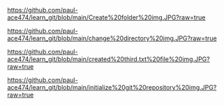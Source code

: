 https://github.com/paul-ace474/learn_git/blob/main/Create%20folder%20img.JPG?raw=true

https://github.com/paul-ace474/learn_git/blob/main/change%20directory%20img.JPG?raw=true

https://github.com/paul-ace474/learn_git/blob/main/created%20third.txt%20file%20img.JPG?raw=true

https://github.com/paul-ace474/learn_git/blob/main/initialize%20git%20repository%20img.JPG?raw=true

